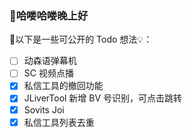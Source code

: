 ### 👋哈喽哈喽晚上好

🎉以下是一些可公开的 Todo 想法💡：

- [ ] 动森语弹幕机
- [ ] SC 视频点播
- [x] 私信工具的撤回功能
- [x] JLiverTool 新增 BV 号识别，可点击跳转
- [x] Sovits Joi
- [x] 私信工具列表去重
